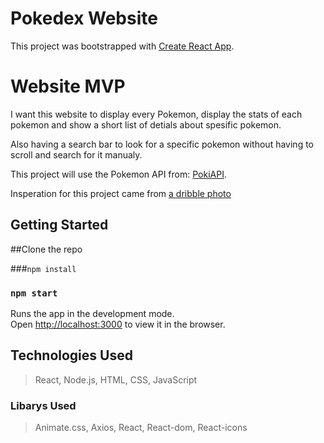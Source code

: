 # Pokedex Website
This project was bootstrapped with [Create React App](https://github.com/facebook/create-react-app).

# Website MVP
I want this website to display every Pokemon, display the stats of each pokemon and show a short list of detials about spesific pokemon. 

Also having a search bar to look for a specific pokemon without having to scroll and search for it manualy.

This project will use the Pokemon API from: [PokiAPI](https://pokeapi.co/).

Insperation for this project came from [a dribble photo](https://dribbble.com/shots/6540871-Pokedex-App)

## Getting Started
##Clone the repo

###`npm install`
### `npm start`
Runs the app in the development mode.\
Open [http://localhost:3000](http://localhost:3000) to view it in the browser.

## Technologies Used

> React, 
> Node.js, 
> HTML, 
> CSS, 
> JavaScript


### Libarys Used
>Animate.css, Axios, React, React-dom, React-icons


